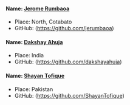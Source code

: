 #### Name: [Jerome Rumbaoa](https://github.com/jerumbaoa)
- Place: North, Cotabato
- GitHub: (https://github.com/jerumbaoa)

#### Name: [Dakshay Ahuja](https://github.com/dakshayahuja)
- Place: India
- GitHub: (https://github.com/dakshayahuja)

#### Name: [Shayan Tofique](https://github.com/ShayanTofique)
- Place: Pakistan
- GitHub: (https://github.com/ShayanTofique)